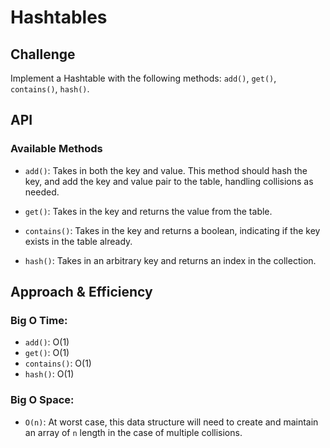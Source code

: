 # Hashtables

## Challenge

Implement a Hashtable with the following methods: `add()`, `get()`, `contains()`, `hash()`.

## API

### Available Methods

- `add()`: Takes in both the key and value. This method should hash the key, and add the key and value pair to the table, handling collisions as needed.

- `get()`: Takes in the key and returns the value from the table.

* `contains()`: Takes in the key and returns a boolean, indicating if the key exists in the table already.

* `hash()`: Takes in an arbitrary key and returns an index in the collection.

## Approach & Efficiency

### Big O Time:

- `add()`: O(1)
- `get()`: O(1)
- `contains()`: O(1)
- `hash()`: O(1)

### Big O Space:

- `O(n)`: At worst case, this data structure will need to create and maintain an array of `n` length in the case of multiple collisions.
